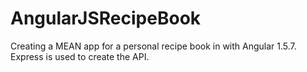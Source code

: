 # AngularJSRecipeBook
Creating a MEAN app for a personal recipe book in with Angular 1.5.7.  Express is used to create the API.
